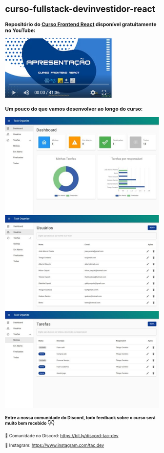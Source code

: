 # curso-fullstack-devinvestidor-react

### Repositório do [Curso Frontend React](https://www.youtube.com/watch?v=bxdLk93idaQ&list=PLl4e5NAFzX70Eo0hshlHzmrYi9IG0bYxq) disponível gratuitamente no YouTube:

[![Curso Frontend React](./assets/capa-apresentacao.png)](https://www.youtube.com/watch?v=bxdLk93idaQ&list=PLl4e5NAFzX70Eo0hshlHzmrYi9IG0bYxq)

### Um pouco do que vamos desenvolver ao longo do curso:
![Curso Frontend React](./assets/dashboard-print.png)
![Curso Frontend React](./assets/usuarios-print.png)
![Curso Frontend React](./assets/tarefas-print.png)

#### Entre a nossa comunidade do Discord, todo feedback sobre o curso será muito bem recebido 👇👇

👥 Comunidade no Discord: https://bit.ly/discord-tac-dev

🚀 Instagram: https://www.instagram.com/tac.dev
